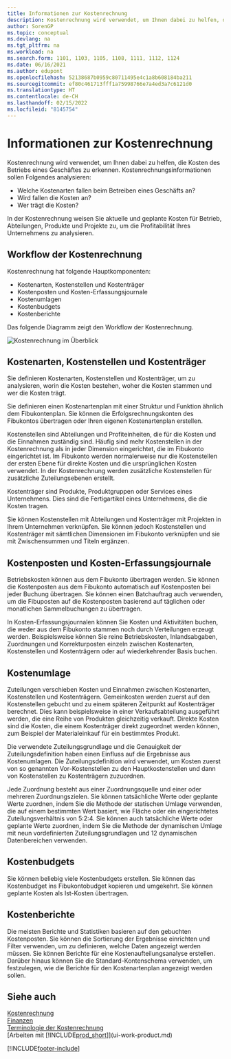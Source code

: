 ```yaml
---
title: Informationen zur Kostenrechnung
description: Kostenrechnung wird verwendet, um Ihnen dabei zu helfen, die Kosten des Betriebs eines Geschäftes zu erkennen. Die Kostenrechnung dient dazu, verschiedene Sachverhalte zu analysieren.
author: SorenGP
ms.topic: conceptual
ms.devlang: na
ms.tgt_pltfrm: na
ms.workload: na
ms.search.form: 1101, 1103, 1105, 1108, 1111, 1112, 1124
ms.date: 06/16/2021
ms.author: edupont
ms.openlocfilehash: 52138687b0959c80711495e4c1a8b608184ba211
ms.sourcegitcommit: ef80c461713fff1a75998766e7a4ed3a7c6121d0
ms.translationtype: HT
ms.contentlocale: de-CH
ms.lasthandoff: 02/15/2022
ms.locfileid: "8145754"
---
```

# <a name="about-cost-accounting"></a>Informationen zur Kostenrechnung
Kostenrechnung wird verwendet, um Ihnen dabei zu helfen, die Kosten des Betriebs eines Geschäftes zu erkennen. Kostenrechnungsinformationen sollen Folgendes analysieren:  

-   Welche Kostenarten fallen beim Betreiben eines Geschäfts an?  
-   Wird fallen die Kosten an?  
-   Wer trägt die Kosten?  

In der Kostenrechnung weisen Sie aktuelle und geplante Kosten für Betrieb, Abteilungen, Produkte und Projekte zu, um die Profitabilität Ihres Unternehmens zu analysieren.  

## <a name="workflow-in-cost-accounting"></a>Workflow der Kostenrechnung  
Kostenrechnung hat folgende Hauptkomponenten:  

-   Kostenarten, Kostenstellen und Kostenträger  
-   Kostenposten und Kosten-Erfassungsjournale  
-   Kostenumlagen  
-   Kostenbudgets
-   Kostenberichte  

Das folgende Diagramm zeigt den Workflow der Kostenrechnung.  

![Kostenrechnung im Überblick](media/costaccountingoverview.png "CostAccountingOverview")  

## <a name="cost-types-cost-centers-and-cost-objects"></a>Kostenarten, Kostenstellen und Kostenträger  
Sie definieren Kostenarten, Kostenstellen und Kostenträger, um zu analysieren, worin die Kosten bestehen, woher die Kosten stammen und wer die Kosten trägt.  

Sie definieren einen Kostenartenplan mit einer Struktur und Funktion ähnlich dem Fibukontenplan. Sie können die Erfolgsrechnungskonten des Fibukontos übertragen oder Ihren eigenen Kostenartenplan erstellen.  

Kostenstellen sind Abteilungen und Profiteinheiten, die für die Kosten und die Einnahmen zuständig sind. Häufig sind mehr Kostenstellen in der Kostenrechnung als in jeder Dimension eingerichtet, die im Fibukonto eingerichtet ist. Im Fibukonto werden normalerweise nur die Kostenstellen der ersten Ebene für direkte Kosten und die ursprünglichen Kosten verwendet. In der Kostenrechnung werden zusätzliche Kostenstellen für zusätzliche Zuteilungsebenen erstellt.  

Kostenträger sind Produkte, Produktgruppen oder Services eines Unternehmens. Dies sind die Fertigartikel eines Unternehmens, die die Kosten tragen.  

Sie können Kostenstellen mit Abteilungen und Kostenträger mit Projekten in Ihrem Unternehmen verknüpfen. Sie können jedoch Kostenstellen und Kostenträger mit sämtlichen Dimensionen im Fibukonto verknüpfen und sie mit Zwischensummen und Titeln ergänzen.  

## <a name="cost-entries-and-cost-journals"></a>Kostenposten und Kosten-Erfassungsjournale  
Betriebskosten können aus dem Fibukonto übertragen werden. Sie können die Kostenposten aus dem Fibukonto automatisch auf Kostenposten bei jeder Buchung übertragen. Sie können einen Batchauftrag auch verwenden, um die Fibuposten auf die Kostenposten basierend auf täglichen oder monatlichen Sammelbuchungen zu übertragen.  

In Kosten-Erfassungsjournalen können Sie Kosten und Aktivitäten buchen, die weder aus dem Fibukonto stammen noch durch Verteilungen erzeugt werden. Beispielsweise können Sie reine Betriebskosten, Inlandsabgaben, Zuordnungen und Korrekturposten einzeln zwischen Kostenarten, Kostenstellen und Kostenträgern oder auf wiederkehrender Basis buchen.  

## <a name="cost-allocations"></a>Kostenumlage  
Zuteilungen verschieben Kosten und Einnahmen zwischen Kostenarten, Kostenstellen und Kostenträgern. Gemeinkosten werden zuerst auf den Kostenstellen gebucht und zu einem späteren Zeitpunkt auf Kostenträger berechnet. Dies kann beispielsweise in einer Verkaufsabteilung ausgeführt werden, die eine Reihe von Produkten gleichzeitig verkauft. Direkte Kosten sind die Kosten, die einem Kostenträger direkt zugeordnet werden können, zum Beispiel der Materialeinkauf für ein bestimmtes Produkt.  

Die verwendete Zuteilungsgrundlage und die Genauigkeit der Zuteilungsdefinition haben einen Einfluss auf die Ergebnisse aus Kostenumlagen. Die Zuteilungsdefinition wird verwendet, um Kosten zuerst von so genannten Vor-Kostenstellen zu den Hauptkostenstellen und dann von Kostenstellen zu Kostenträgern zuzuordnen.  

Jede Zuordnung besteht aus einer Zuordnungsquelle und einer oder mehreren Zuordnungszielen. Sie können tatsächliche Werte oder geplante Werte zuordnen, indem Sie die Methode der statischen Umlage verwenden, die auf einem bestimmten Wert basiert, wie Fläche oder ein eingerichtetes Zuteilungsverhältnis von 5:2:4. Sie können auch tatsächliche Werte oder geplante Werte zuordnen, indem Sie die Methode der dynamischen Umlage mit neun vordefinierten Zuteilungsgrundlagen und 12 dynamischen Datenbereichen verwenden.  

## <a name="cost-budgets"></a>Kostenbudgets  
Sie können beliebig viele Kostenbudgets erstellen. Sie können das Kostenbudget ins Fibukontobudget kopieren und umgekehrt. Sie können geplante Kosten als Ist-Kosten übertragen.  

## <a name="cost-reporting"></a>Kostenberichte  
Die meisten Berichte und Statistiken basieren auf den gebuchten Kostenposten. Sie können die Sortierung der Ergebnisse einrichten und Filter verwenden, um zu definieren, welche Daten angezeigt werden müssen. Sie können Berichte für eine Kostenaufteilungsanalyse erstellen. Darüber hinaus können Sie die Standard-Kontenschema verwenden, um festzulegen, wie die Berichte für den Kostenartenplan angezeigt werden sollen.  

## <a name="see-also"></a>Siehe auch  
 [Kostenrechnung](finance-manage-cost-accounting.md)  
 [Finanzen](finance.md)   
 [Terminologie der Kostenrechnung](finance-terminology-in-cost-accounting.md)  
 [Arbeiten mit [!INCLUDE[prod_short](includes/prod_short.md)]](ui-work-product.md)


[!INCLUDE[footer-include](includes/footer-banner.md)]